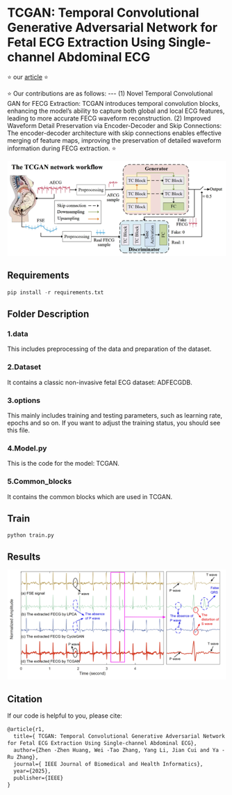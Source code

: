 # TCGAN: Temporal Convolutional Generative Adversarial Network for Fetal ECG Extraction Using Single-channel Abdominal ECG

⭐ our [article](https://ieeexplore.ieee.org/document/10818591) ⭐ 

⭐ Our contributions are as follows: ---
(1) Novel Temporal Convolutional GAN for FECG Extraction: TCGAN introduces temporal convolution blocks, enhancing the model’s ability to capture both global and local ECG features, leading to more accurate FECG waveform reconstruction.
(2) Improved Waveform Detail Preservation via Encoder-Decoder and Skip Connections: The encoder-decoder architecture with skip connections enables effective merging of feature maps, improving the preservation of detailed waveform information during FECG extraction.
⭐ 

![](./img/fig1.png)

## Requirements

```python
pip install -r requirements.txt
```
## Folder Description
### 1.data
This includes preprocessing of the data and preparation of the dataset.
### 2.Dataset
It contains a classic non-invasive fetal ECG dataset: ADFECGDB.
### 3.options
This mainly includes training and testing parameters, such as learning rate, epochs and so on. If you want to adjust the training status, you should see this file.
### 4.Model.py
This is the code for the model: TCGAN.
### 5.Common_blocks
It contains the common blocks which are used in TCGAN.


## Train
```
python train.py
```
## Results

![](./img/fig2.png)

## Citation
If our code is helpful to you, please cite:

```
@article{r1,
  title={ TCGAN: Temporal Convolutional Generative Adversarial Network for Fetal ECG Extraction Using Single-channel Abdominal ECG},
  author={Zhen -Zhen Huang, Wei -Tao Zhang, Yang Li, Jian Cui and Ya -Ru Zhang},
  journal={ IEEE Journal of Biomedical and Health Informatics},
  year={2025},
  publisher={IEEE}
}
```

